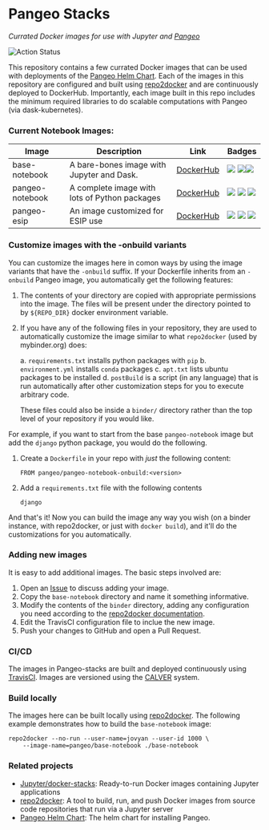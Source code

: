 Pangeo Stacks
=============
*Currated Docker images for use with Jupyter and [Pangeo](http://pangeo.io/)*

![Action Status](https://github.com/pangeo-data/pangeo-stacks/workflows/build/badge.svg)

This repository contains a few currated Docker images that can be used with deployments of the [Pangeo Helm Chart](https://github.com/pangeo-data/helm-chart). Each of the images in this repository are configured and built using [repo2docker](https://repo2docker.readthedocs.io) and are continuously deployed to DockerHub. Importantly, each image built in this repo includes the minimum required libraries to do scalable computations with Pangeo (via dask-kubernetes).

### Current Notebook Images:

| Image           | Description                                   | Link | Badges  |
|-----------------|-----------------------------------------------|------|---------|
| base-notebook   | A bare-bones image with Jupyter and Dask.     | [DockerHub](https://hub.docker.com/r/pangeo/base-notebook) | [![](https://img.shields.io/docker/pulls/pangeo/base-notebook.svg)](https://hub.docker.com/r/pangeo/base-notebook) [![](https://images.microbadger.com/badges/image/pangeo/base-notebook.svg)](https://microbadger.com/images/pangeo/base-notebook "Get your own image badge on microbadger.com")[![](https://images.microbadger.com/badges/version/pangeo/base-notebook.svg)](https://microbadger.com/images/pangeo/base-notebook "Get your own version badge on microbadger.com")     |
| pangeo-notebook | A complete image with lots of Python packages | [DockerHub](https://hub.docker.com/r/pangeo/pangeo-notebook) | [![](https://img.shields.io/docker/pulls/pangeo/pangeo-notebook.svg)](https://hub.docker.com/r/pangeo/pangeo-notebook) [![](https://images.microbadger.com/badges/image/pangeo/pangeo-notebook.svg)](https://microbadger.com/images/pangeo/pangeo-notebook "Get your own image badge on microbadger.com") [![](https://images.microbadger.com/badges/version/pangeo/pangeo-notebook.svg)](https://microbadger.com/images/pangeo/pangeo-notebook "Get your own version badge on microbadger.com") |
| pangeo-esip | An image customized for ESIP use | [DockerHub](https://hub.docker.com/r/pangeo/pangeo-esip) | [![](https://img.shields.io/docker/pulls/pangeo/pangeo-esip.svg)](https://hub.docker.com/r/pangeo/pangeo-esip) [![](https://images.microbadger.com/badges/image/pangeo/pangeo-esip.svg)](https://microbadger.com/images/pangeo/pangeo-esip "Get your own image badge on microbadger.com") [![](https://images.microbadger.com/badges/version/pangeo/pangeo-esip.svg)](https://microbadger.com/images/pangeo/pangeo-notebook "Get your own version badge on microbadger.com") |

### Customize images with the -onbuild variants

You can customize the images here in comon ways by using the image variants
that have the `-onbuild` suffix. If your Dockerfile inherits from an
`-onbuild` Pangeo image, you automatically get the following features:

1. The contents of your directory are copied with appropriate permissions
   into the image. The files will be present under the directory pointed
   to by `${REPO_DIR}` docker environment variable.
2. If you have any of the following files in your repository, they are
   used to automatically customize the image similar to what `repo2docker`
   (used by mybinder.org) does:

   a. `requirements.txt` installs python packages with `pip`
   b. `environment.yml` installs `conda` packages
   c. `apt.txt` lists ubuntu packages to be installed
   d. `postBuild` is a script (in any language) that is run automatically
      after other customization steps for you to execute arbitrary code.

   These files could also be inside a `binder/` directory rather than
   the top level of your repository if you would like.

For example, if you want to start from the base `pangeo-notebook` image but
add the `django` python package, you would do the following.

1. Create a `Dockerfile` in your repo with *just* the following content:

   ```
   FROM pangeo/pangeo-notebook-onbuild:<version>
   ```

2. Add a `requirements.txt` file with the following contents

   ```
   django
   ```

And that's it! Now you can build the image any way you wish (on a binder instance,
with repo2docker, or just with `docker build`), and it'll do the customizations
for you automatically.

### Adding new images

It is easy to add additional images. The basic steps involved are:

1. Open an [Issue](https://github.com/pangeo-data/pangeo-stacks/issues/new) to discuss adding your image.
2. Copy the `base-notebook` directory and name it something informative.
3. Modify the contents of the `binder` directory, adding any configuration you need according to the [repo2docker documentation](https://repo2docker.readthedocs.io/en/latest/config_files.html).
4. Edit the TravisCI configuration file to inclue the new image.
5. Push your changes to GitHub and open a Pull Request.

### CI/CD

The images in Pangeo-stacks are built and deployed continuously using [TravisCI](https://travis-ci.org/pangeo-data/pangeo-stacks). Images are versioned using the [CALVER](https://calver.org/) system.

### Build locally
The images here can be built locally using [repo2docker](https://repo2docker.readthedocs.io). The following example demonstrates how to build the `base-notebook` image:

```shell
repo2docker --no-run --user-name=jovyan --user-id 1000 \
    --image-name=pangeo/base-notebook ./base-notebook
```

### Related projects

- [Jupyter/docker-stacks](https://github.com/jupyter/docker-stacks): Ready-to-run Docker images containing Jupyter applications
- [repo2docker](https://repo2docker.readthedocs.io): A tool to build, run, and push Docker images from source code repositories that run via a Jupyter server
- [Pangeo Helm Chart](https://github.com/pangeo-data/helm-chart): The helm chart for installing Pangeo.
